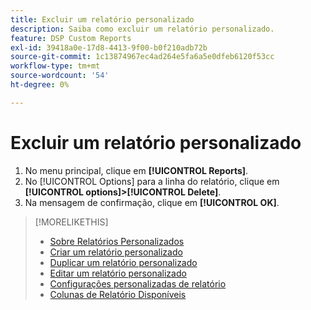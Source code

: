 ```yaml
---
title: Excluir um relatório personalizado
description: Saiba como excluir um relatório personalizado.
feature: DSP Custom Reports
exl-id: 39418a0e-17d8-4413-9f00-b0f210adb72b
source-git-commit: 1c13874967ec4ad264e5fa6a5e0dfeb6120f53cc
workflow-type: tm+mt
source-wordcount: '54'
ht-degree: 0%

---
```


# Excluir um relatório personalizado

1. No menu principal, clique em **[!UICONTROL Reports]**.
1. No [!UICONTROL Options] para a linha do relatório, clique em **[!UICONTROL options]>[!UICONTROL Delete]**.
1. Na mensagem de confirmação, clique em **[!UICONTROL OK]**.

>[!MORELIKETHIS]
>
>* [Sobre Relatórios Personalizados](/help/dsp/reports/report-about.md)
>* [Criar um relatório personalizado](/help/dsp/reports/report-create.md)
>* [Duplicar um relatório personalizado](/help/dsp/reports/report-copy.md)
>* [Editar um relatório personalizado](/help/dsp/reports/report-edit.md)
>* [Configurações personalizadas de relatório](/help/dsp/reports/report-settings.md)
>* [Colunas de Relatório Disponíveis](/help/dsp/reports/report-columns.md)

